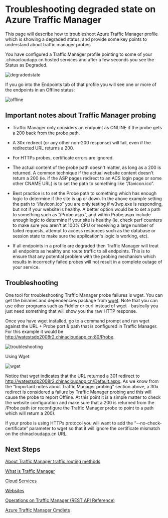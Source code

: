 <properties
   pageTitle="Troubleshooting degraded status on Azure Traffic Manager"
   description="How to troubleshoot Traffic Manager profiles when it shows as degraded status."
   services="traffic-manager"
   documentationCenter=""
   authors="kwill-MSFT"
   manager="carmonm"
   editor="joaoma" />

<tags
	ms.service="traffic-manager"
	ms.date="12/02/2015"
	wacn.date=""/>

# Troubleshooting degraded state on Azure Traffic Manager

This page will describe how to troubleshoot Azure Traffic Manager profile which is showing a degraded status, and provide some key points to understand about traffic manager probes.

You have configured a Traffic Manager profile pointing to some of your .chinacloudapp.cn hosted services and after a few seconds you see the Status as Degraded.

![degradedstate](./media/traffic-manager-troubleshooting-degraded/traffic-manager-degraded.png)

If you go into the Endpoints tab of that profile you will see one or more of the endpoints in an Offline status:

![offline](./media/traffic-manager-troubleshooting-degraded/traffic-manager-offline.png)

## Important notes about Traffic Manager probing

- Traffic Manager only considers an endpoint as ONLINE if the probe gets a 200 back from the probe path.
- A 30x redirect (or any other non-200 response) will fail, even if the redirected URL returns a 200.

- For HTTPs probes, certificate errors are ignored.
 
- The actual content of the probe path doesn't matter, as long as a 200 is returned.  A common technique if the actual website content doesn't return a 200 (ie. if the ASP pages redirect to an ACS login page or some other CNAME URL) is to set the path to something like “/favicon.ico”.
 
- Best practice is to set the Probe path to something which has enough logic to determine if the site is up or down.  In the above example setting the path to “/favicon.ico” you are only testing if w3wp.exe is responding, but not if your website is healthy.  A better option would be to set a path to something such as “/Probe.aspx”, and within Probe.aspx include enough logic to determine if your site is healthy (ie. check perf counters to make sure you aren't at 100% CPU or receiving a large number of failed requests, attempt to access resources such as the database or session state to make sure the application's logic is working, etc).
 
- If all endpoints in a profile are degraded then Traffic Manager will treat all endpoints as healthy and route traffic to all endpoints.  This is to ensure that any potential problem with the probing mechanism which results in incorrectly failed probes will not result in a complete outage of your service.

  

## Troubleshooting

One tool for troubleshooting Traffic Manager probe failures is wget.  You can get the binaries and dependencies package from [wget](http://gnuwin32.sourceforge.net/packages/wget.htm).  Note that you can use other programs such as Fiddler or curl instead of wget - basically you just need something that will show you the raw HTTP response.

Once you have wget installed, go to a command prompt and run wget against the URL + Probe port & path that is configured in Traffic Manager.  For this example it would be http://watestsdp2008r2.chinacloudapp.cn:80/Probe.

![troubleshooting](./media/traffic-manager-troubleshooting-degraded/traffic-manager-troubleshooting.png)

Using Wget:

![wget](./media/traffic-manager-troubleshooting-degraded/traffic-manager-wget.png)

 

Notice that wget indicates that the URL returned a 301 redirect to http://watestsdp2008r2.chinacloudapp.cn/Default.aspx.  As we know from the “Important notes about Traffic Manager probing” section above, a 30x redirect is considered a failure by Traffic Manager probing and this will cause the probe to report Offline.  At this point it is a simple matter to check the website configuration and make sure that a 200 is returned from the /Probe path (or reconfigure the Traffic Manager probe to point to a path which will return a 200).

 

If your probe is using HTTPs protocol you will want to add the “--no-check-certificate” parameter to wget so that it will ignore the certificate mismatch on the chinacloudapp.cn URL.


## Next Steps


[About Traffic Manager traffic routing methods](/documentation/articles/traffic-manager-load-balancing-methods)

[What is Traffic Manager](/documentation/articles/traffic-manmager-overview)

[Cloud Services](https://msdn.microsoft.com/zh-cn/library/jj155995.aspx)

[Websites](/home/features/web-site/)

[Operations on Traffic Manager (REST API Reference)](https://msdn.microsoft.com/zh-cn/library/hh758255.aspx)

[Azure Traffic Manager Cmdlets](https://msdn.microsoft.com/zh-cn/library/dn690250.aspx)
 
